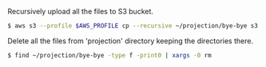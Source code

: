 
Recursively upload all the files to S3 bucket.

```sh
$ aws s3 --profile $AWS_PROFILE cp --recursive ~/projection/bye-bye s3://$S3_BUCKET --storage-class STANDARD --acl private
```

Delete all the files from 'projection' directory keeping the directories there.

```sh
$ find ~/projection/bye-bye -type f -print0 | xargs -0 rm
```
